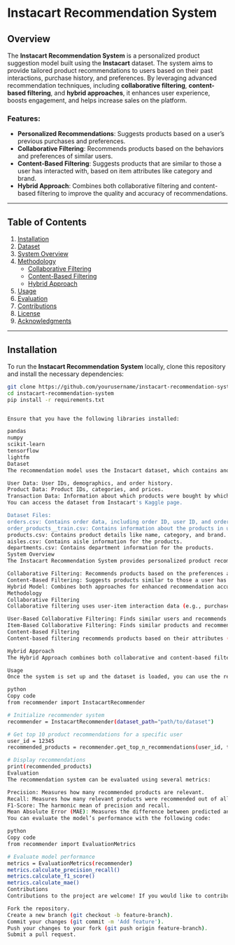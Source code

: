 # Instacart Recommendation System

## Overview

The **Instacart Recommendation System** is a personalized product suggestion model built using the **Instacart** dataset. The system aims to provide tailored product recommendations to users based on their past interactions, purchase history, and preferences. By leveraging advanced recommendation techniques, including **collaborative filtering**, **content-based filtering**, and **hybrid approaches**, it enhances user experience, boosts engagement, and helps increase sales on the platform.

### Features:
- **Personalized Recommendations**: Suggests products based on a user’s previous purchases and preferences.
- **Collaborative Filtering**: Recommends products based on the behaviors and preferences of similar users.
- **Content-Based Filtering**: Suggests products that are similar to those a user has interacted with, based on item attributes like category and brand.
- **Hybrid Approach**: Combines both collaborative filtering and content-based filtering to improve the quality and accuracy of recommendations.

---

## Table of Contents

1. [Installation](#installation)
2. [Dataset](#dataset)
3. [System Overview](#system-overview)
4. [Methodology](#methodology)
    - [Collaborative Filtering](#collaborative-filtering)
    - [Content-Based Filtering](#content-based-filtering)
    - [Hybrid Approach](#hybrid-approach)
5. [Usage](#usage)
6. [Evaluation](#evaluation)
7. [Contributions](#contributions)
8. [License](#license)
9. [Acknowledgments](#acknowledgments)

---

## Installation

To run the **Instacart Recommendation System** locally, clone this repository and install the necessary dependencies:

```bash
git clone https://github.com/yourusername/instacart-recommendation-system.git
cd instacart-recommendation-system
pip install -r requirements.txt


Ensure that you have the following libraries installed:

pandas
numpy
scikit-learn
tensorflow
lightfm
Dataset
The recommendation model uses the Instacart dataset, which contains anonymized transaction data from users of the Instacart platform. This dataset includes information such as:

User Data: User IDs, demographics, and order history.
Product Data: Product IDs, categories, and prices.
Transaction Data: Information about which products were bought by which users.
You can access the dataset from Instacart's Kaggle page.

Dataset Files:
orders.csv: Contains order data, including order ID, user ID, and order details.
order_products__train.csv: Contains information about the products in users' orders.
products.csv: Contains product details like name, category, and brand.
aisles.csv: Contains aisle information for the products.
departments.csv: Contains department information for the products.
System Overview
The Instacart Recommendation System provides personalized product recommendations to users using a combination of multiple approaches:

Collaborative Filtering: Recommends products based on the preferences and behaviors of similar users.
Content-Based Filtering: Suggests products similar to those a user has interacted with, using item attributes like category and brand.
Hybrid Model: Combines both approaches for enhanced recommendation accuracy.
Methodology
Collaborative Filtering
Collaborative filtering uses user-item interaction data (e.g., purchase history) to recommend products. There are two types:

User-Based Collaborative Filtering: Finds similar users and recommends products they have purchased.
Item-Based Collaborative Filtering: Finds similar products and recommends them to users.
Content-Based Filtering
Content-based filtering recommends products based on their attributes (e.g., category, brand, price). It uses the items a user has previously interacted with to recommend similar products.

Hybrid Approach
The Hybrid Approach combines both collaborative and content-based filtering to generate recommendations. By weighting both methods, this approach improves recommendation quality and handles challenges like the cold-start problem, where new users or products lack interaction data.

Usage
Once the system is set up and the dataset is loaded, you can use the recommendation system to suggest products to a user:

python
Copy code
from recommender import InstacartRecommender

# Initialize recommender system
recommender = InstacartRecommender(dataset_path="path/to/dataset")

# Get top 10 product recommendations for a specific user
user_id = 12345
recommended_products = recommender.get_top_n_recommendations(user_id, top_n=10)

# Display recommendations
print(recommended_products)
Evaluation
The recommendation system can be evaluated using several metrics:

Precision: Measures how many recommended products are relevant.
Recall: Measures how many relevant products were recommended out of all relevant options.
F1-Score: The harmonic mean of precision and recall.
Mean Absolute Error (MAE): Measures the difference between predicted and actual ratings (if available).
You can evaluate the model’s performance with the following code:

python
Copy code
from recommender import EvaluationMetrics

# Evaluate model performance
metrics = EvaluationMetrics(recommender)
metrics.calculate_precision_recall()
metrics.calculate_f1_score()
metrics.calculate_mae()
Contributions
Contributions to the project are welcome! If you would like to contribute, please follow these steps:

Fork the repository.
Create a new branch (git checkout -b feature-branch).
Commit your changes (git commit -m 'Add feature').
Push your changes to your fork (git push origin feature-branch).
Submit a pull request.



